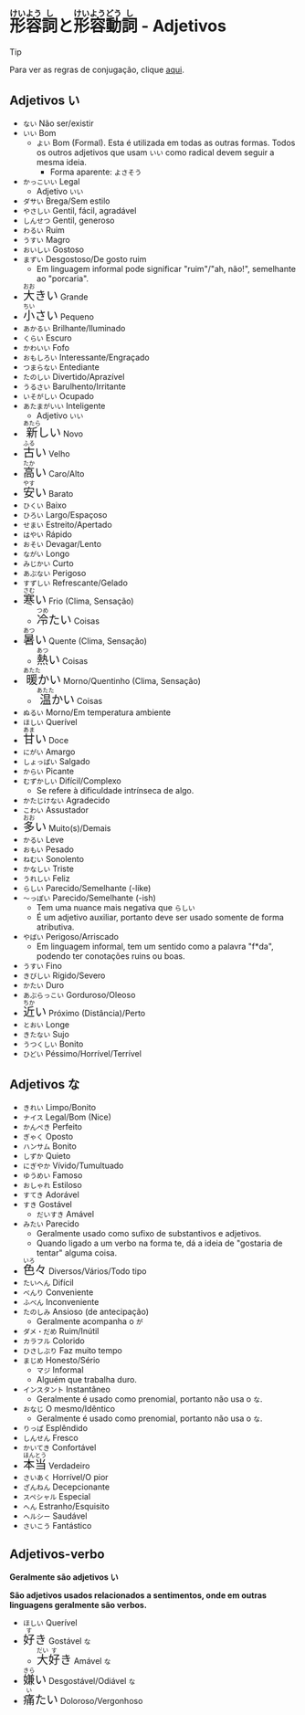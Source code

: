 # <ruby>形<rt>けい</rt>容<rt>よう</rt>詞<rt>し</rt></ruby>と<ruby>形<rt>けい</rt>容<rt>よう</rt>動<rt>どう</rt>詞<rt>し</rt></ruby> - Adjetivos

> [!TIP]
> Para ver as regras de conjugação, clique [aqui](conjugações-adjetivos.md).

## Adjetivos い

-   `ない` Não ser/existir
-   `いい` Bom
    -   `よい` Bom (Formal). Esta é utilizada em todas as outras formas. Todos os outros adjetivos que usam `いい` como radical devem seguir a mesma ideia.
        -   Forma aparente: `よさそう`
-   `かっこいい` Legal
    -   Adjetivo `いい`
-   `ダサい` Brega/Sem estilo
-   `やさしい` Gentil, fácil, agradável
-   `しんせつ` Gentil, generoso
-   `わるい` Ruim
-   `うすい` Magro
-   `おいしい` Gostoso
-   `まずい` Desgostoso/De gosto ruim
    -   Em linguagem informal pode significar "ruim"/"ah, não!", semelhante ao "porcaria".
-   <font size="5"><code><ruby>大<rt>おお</rt>きい</ruby></code></font> Grande
-   <font size="5"><code><ruby>小<rt>ちい</rt>さい</ruby></code></font> Pequeno
-   `あかるい` Brilhante/Iluminado
-   `くらい` Escuro
-   `かわいい` Fofo
-   `おもしろい` Interessante/Engraçado
-   `つまらない` Entediante
-   `たのしい` Divertido/Aprazível
-   `うるさい` Barulhento/Irritante
-   `いそがしい` Ocupado
-   `あたまがいい` Inteligente
    -   Adjetivo `いい`
-   <font size="5"><code><ruby>新<rt>あたら</rt>しい</ruby></code></font> Novo
-   <font size="5"><code><ruby>古<rt>ふる</rt>い</ruby></code></font> Velho
-   <font size="5"><code><ruby>高<rt>たか</rt>い</ruby></code></font> Caro/Alto
-   <font size="5"><code><ruby>安<rt>やす</rt>い</ruby></code></font> Barato
-   `ひくい` Baixo
-   `ひろい` Largo/Espaçoso
-   `せまい` Estreito/Apertado
-   `はやい` Rápido
-   `おそい` Devagar/Lento
-   `ながい` Longo
-   `みじかい` Curto
-   `あぶない` Perigoso
-   `すずしい` Refrescante/Gelado
-   <font size="5"><code><ruby>寒<rt>さむ</rt>い</ruby></code></font> Frio (Clima, Sensação)
    -   <font size="5"><code><ruby>冷<rt>つめ</rt>たい</ruby></code></font> Coisas
-   <font size="5"><code><ruby>暑<rt>あつ</rt>い</ruby></code></font> Quente (Clima, Sensação)
    -   <font size="5"><code><ruby>熱<rt>あつ</rt>い</ruby></code></font> Coisas
-   <font size="5"><code><ruby>暖<rt>あたた</rt>かい</ruby></code></font> Morno/Quentinho (Clima, Sensação)
    -   <font size="5"><code><ruby>温<rt>あたた</rt>かい</ruby></code></font> Coisas
-   `ぬるい` Morno/Em temperatura ambiente
-   `ほしい` Querível
-   <font size="5"><code><ruby>甘<rt>あま</rt>い</ruby></code></font> Doce
-   `にがい` Amargo
-   `しょっぱい` Salgado
-   `からい` Picante
-   `むずかしい` Difícil/Complexo
    -   Se refere à dificuldade intrínseca de algo.
-   `かたじけない` Agradecido
-   `こわい` Assustador
-   <font size="5"><code><ruby>多<rt>おお</rt>い</ruby></code></font> Muito(s)/Demais
-   `かるい` Leve
-   `おもい` Pesado
-   `ねむい` Sonolento
-   `かなしい` Triste
-   `うれしい` Feliz
-   `らしい` Parecido/Semelhante (-like)
-   `〜っぽい` Parecido/Semelhante (-ish)
    -   Tem uma nuance mais negativa que `らしい`
    -   É um adjetivo auxiliar, portanto deve ser usado somente de forma atributiva.
-   `やばい` Perigoso/Arriscado
    -   Em linguagem informal, tem um sentido como a palavra "f\*da", podendo ter conotações ruins ou boas.
-   `うすい` Fino
-   `きびしい` Rígido/Severo
-   `かたい` Duro
-   `あぶらっこい` Gorduroso/Oleoso
-   <font size="5"><code><ruby>近<rt>ちか</rt>い</ruby></code></font> Próximo (Distância)/Perto
-   `とおい` Longe
-   `きたない` Sujo
-   `うつくしい` Bonito
-   `ひどい` Péssimo/Horrível/Terrível

## Adjetivos な

-   `きれい` Limpo/Bonito
-   `ナイス` Legal/Bom (Nice)
-   `かんぺき` Perfeito
-   `ぎゃく` Oposto
-   `ハンサム` Bonito
-   `しずか` Quieto
-   `にぎやか` Vívido/Tumultuado
-   `ゆうめい` Famoso
-   `おしゃれ` Estiloso
-   `すてき` Adorável
-   `すき` Gostável
    -   `だいすき` Amável
-   `みたい` Parecido
    -   Geralmente usado como sufixo de substantivos e adjetivos.
    -   Quando ligado a um verbo na forma te, dá a ideia de "gostaria de tentar" alguma coisa.
-   <font size="5"><code><ruby>色<rt>いろ</rt>々</ruby></code></font> Diversos/Vários/Todo tipo
-   `たいへん` Difícil
-   `べんり` Conveniente
-   `ふべん` Inconveniente
-   `たのしみ` Ansioso (de antecipação)
    -   Geralmente acompanha o `が`
-   `ダメ・だめ` Ruim/Inútil
-   `カラフル` Colorido
-   `ひさしぶり` Faz muito tempo
-   `まじめ` Honesto/Sério
    -   `マジ` Informal
    -   Alguém que trabalha duro.
-   `インスタント` Instantâneo
    -   Geralmente é usado como prenomial, portanto não usa o `な`.
-   `おなじ` O mesmo/Idêntico
    -   Geralmente é usado como prenomial, portanto não usa o `な`.
-   `りっぱ` Esplêndido
-   `しんせん` Fresco
-   `かいてき` Confortável
-   <font size="5"><code><ruby>本<rt>ほん</rt>当<rt>とう</rt></ruby></code></font> Verdadeiro
-   `さいあく` Horrível/O pior
-   `ざんねん` Decepcionante
-   `スペシャル` Especial
-   `へん` Estranho/Esquisito
-   `ヘルシー` Saudável
-   `さいこう` Fantástico

## Adjetivos-verbo

**Geralmente são adjetivos い**

**São adjetivos usados relacionados a sentimentos, onde em outras linguagens geralmente são verbos.**

-   `ほしい` Querível
-   <font size="5"><code><ruby>好<rt>す</rt>き</ruby></code></font> Gostável `な`
    -   <font size="5"><code><ruby>大<rt>だい</rt>好<rt>す</rt>き</ruby></code></font> Amável `な`
-   <font size="5"><code><ruby>嫌<rt>きら</rt>い</ruby></code></font> Desgostável/Odiável `な`
-   <font size="5"><code><ruby>痛<rt>い</rt>たい</ruby></code></font> Doloroso/Vergonhoso
